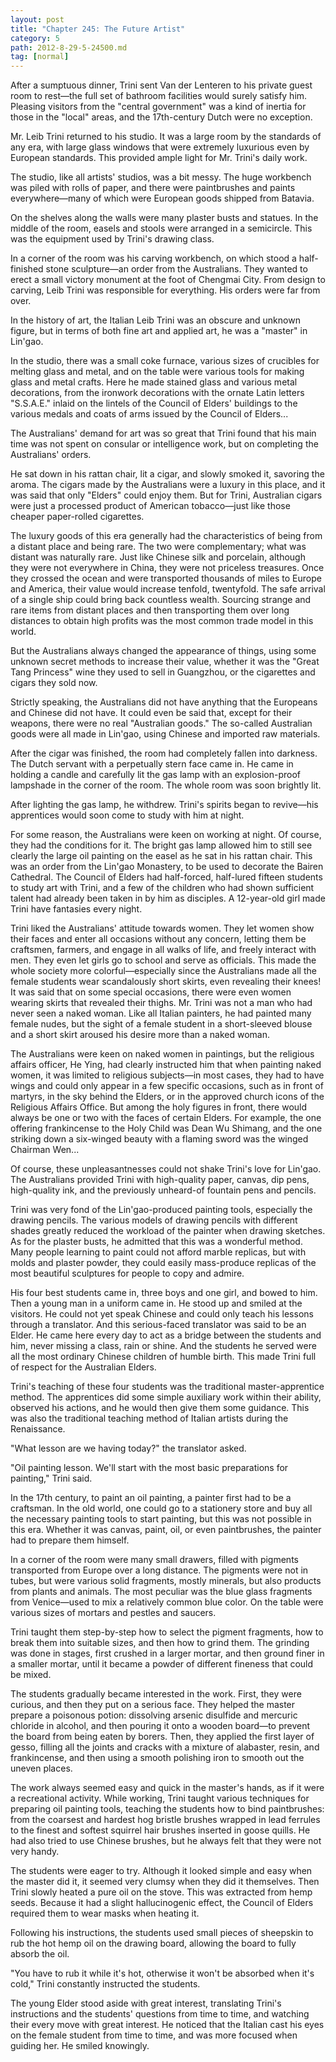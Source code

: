 ```yaml
---
layout: post
title: "Chapter 245: The Future Artist"
category: 5
path: 2012-8-29-5-24500.md
tag: [normal]
---
```


After a sumptuous dinner, Trini sent Van der Lenteren to his private guest room to rest—the full set of bathroom facilities would surely satisfy him. Pleasing visitors from the "central government" was a kind of inertia for those in the "local" areas, and the 17th-century Dutch were no exception.

Mr. Leib Trini returned to his studio. It was a large room by the standards of any era, with large glass windows that were extremely luxurious even by European standards. This provided ample light for Mr. Trini's daily work.

The studio, like all artists' studios, was a bit messy. The huge workbench was piled with rolls of paper, and there were paintbrushes and paints everywhere—many of which were European goods shipped from Batavia.

On the shelves along the walls were many plaster busts and statues. In the middle of the room, easels and stools were arranged in a semicircle. This was the equipment used by Trini's drawing class.

In a corner of the room was his carving workbench, on which stood a half-finished stone sculpture—an order from the Australians. They wanted to erect a small victory monument at the foot of Chengmai City. From design to carving, Leib Trini was responsible for everything. His orders were far from over.

In the history of art, the Italian Leib Trini was an obscure and unknown figure, but in terms of both fine art and applied art, he was a "master" in Lin'gao.

In the studio, there was a small coke furnace, various sizes of crucibles for melting glass and metal, and on the table were various tools for making glass and metal crafts. Here he made stained glass and various metal decorations, from the ironwork decorations with the ornate Latin letters "S.S.A.E." inlaid on the lintels of the Council of Elders' buildings to the various medals and coats of arms issued by the Council of Elders...

The Australians' demand for art was so great that Trini found that his main time was not spent on consular or intelligence work, but on completing the Australians' orders.

He sat down in his rattan chair, lit a cigar, and slowly smoked it, savoring the aroma. The cigars made by the Australians were a luxury in this place, and it was said that only "Elders" could enjoy them. But for Trini, Australian cigars were just a processed product of American tobacco—just like those cheaper paper-rolled cigarettes.

The luxury goods of this era generally had the characteristics of being from a distant place and being rare. The two were complementary; what was distant was naturally rare. Just like Chinese silk and porcelain, although they were not everywhere in China, they were not priceless treasures. Once they crossed the ocean and were transported thousands of miles to Europe and America, their value would increase tenfold, twentyfold. The safe arrival of a single ship could bring back countless wealth. Sourcing strange and rare items from distant places and then transporting them over long distances to obtain high profits was the most common trade model in this world.

But the Australians always changed the appearance of things, using some unknown secret methods to increase their value, whether it was the "Great Tang Princess" wine they used to sell in Guangzhou, or the cigarettes and cigars they sold now.

Strictly speaking, the Australians did not have anything that the Europeans and Chinese did not have. It could even be said that, except for their weapons, there were no real "Australian goods." The so-called Australian goods were all made in Lin'gao, using Chinese and imported raw materials.

After the cigar was finished, the room had completely fallen into darkness. The Dutch servant with a perpetually stern face came in. He came in holding a candle and carefully lit the gas lamp with an explosion-proof lampshade in the corner of the room. The whole room was soon brightly lit.

After lighting the gas lamp, he withdrew. Trini's spirits began to revive—his apprentices would soon come to study with him at night.

For some reason, the Australians were keen on working at night. Of course, they had the conditions for it. The bright gas lamp allowed him to still see clearly the large oil painting on the easel as he sat in his rattan chair. This was an order from the Lin'gao Monastery, to be used to decorate the Bairen Cathedral. The Council of Elders had half-forced, half-lured fifteen students to study art with Trini, and a few of the children who had shown sufficient talent had already been taken in by him as disciples. A 12-year-old girl made Trini have fantasies every night.

Trini liked the Australians' attitude towards women. They let women show their faces and enter all occasions without any concern, letting them be craftsmen, farmers, and engage in all walks of life, and freely interact with men. They even let girls go to school and serve as officials. This made the whole society more colorful—especially since the Australians made all the female students wear scandalously short skirts, even revealing their knees! It was said that on some special occasions, there were even women wearing skirts that revealed their thighs. Mr. Trini was not a man who had never seen a naked woman. Like all Italian painters, he had painted many female nudes, but the sight of a female student in a short-sleeved blouse and a short skirt aroused his desire more than a naked woman.

The Australians were keen on naked women in paintings, but the religious affairs officer, He Ying, had clearly instructed him that when painting naked women, it was limited to religious subjects—in most cases, they had to have wings and could only appear in a few specific occasions, such as in front of martyrs, in the sky behind the Elders, or in the approved church icons of the Religious Affairs Office. But among the holy figures in front, there would always be one or two with the faces of certain Elders. For example, the one offering frankincense to the Holy Child was Dean Wu Shimang, and the one striking down a six-winged beauty with a flaming sword was the winged Chairman Wen...

Of course, these unpleasantnesses could not shake Trini's love for Lin'gao. The Australians provided Trini with high-quality paper, canvas, dip pens, high-quality ink, and the previously unheard-of fountain pens and pencils.

Trini was very fond of the Lin'gao-produced painting tools, especially the drawing pencils. The various models of drawing pencils with different shades greatly reduced the workload of the painter when drawing sketches. As for the plaster busts, he admitted that this was a wonderful method. Many people learning to paint could not afford marble replicas, but with molds and plaster powder, they could easily mass-produce replicas of the most beautiful sculptures for people to copy and admire.

His four best students came in, three boys and one girl, and bowed to him. Then a young man in a uniform came in. He stood up and smiled at the visitors. He could not yet speak Chinese and could only teach his lessons through a translator. And this serious-faced translator was said to be an Elder. He came here every day to act as a bridge between the students and him, never missing a class, rain or shine. And the students he served were all the most ordinary Chinese children of humble birth. This made Trini full of respect for the Australian Elders.

Trini's teaching of these four students was the traditional master-apprentice method. The apprentices did some simple auxiliary work within their ability, observed his actions, and he would then give them some guidance. This was also the traditional teaching method of Italian artists during the Renaissance.

"What lesson are we having today?" the translator asked.

"Oil painting lesson. We'll start with the most basic preparations for painting," Trini said.

In the 17th century, to paint an oil painting, a painter first had to be a craftsman. In the old world, one could go to a stationery store and buy all the necessary painting tools to start painting, but this was not possible in this era. Whether it was canvas, paint, oil, or even paintbrushes, the painter had to prepare them himself.

In a corner of the room were many small drawers, filled with pigments transported from Europe over a long distance. The pigments were not in tubes, but were various solid fragments, mostly minerals, but also products from plants and animals. The most peculiar was the blue glass fragments from Venice—used to mix a relatively common blue color. On the table were various sizes of mortars and pestles and saucers.

Trini taught them step-by-step how to select the pigment fragments, how to break them into suitable sizes, and then how to grind them. The grinding was done in stages, first crushed in a larger mortar, and then ground finer in a smaller mortar, until it became a powder of different fineness that could be mixed.

The students gradually became interested in the work. First, they were curious, and then they put on a serious face. They helped the master prepare a poisonous potion: dissolving arsenic disulfide and mercuric chloride in alcohol, and then pouring it onto a wooden board—to prevent the board from being eaten by borers. Then, they applied the first layer of gesso, filling all the joints and cracks with a mixture of alabaster, resin, and frankincense, and then using a smooth polishing iron to smooth out the uneven places.

The work always seemed easy and quick in the master's hands, as if it were a recreational activity. While working, Trini taught various techniques for preparing oil painting tools, teaching the students how to bind paintbrushes: from the coarsest and hardest hog bristle brushes wrapped in lead ferrules to the finest and softest squirrel hair brushes inserted in goose quills. He had also tried to use Chinese brushes, but he always felt that they were not very handy.

The students were eager to try. Although it looked simple and easy when the master did it, it seemed very clumsy when they did it themselves. Then Trini slowly heated a pure oil on the stove. This was extracted from hemp seeds. Because it had a slight hallucinogenic effect, the Council of Elders required them to wear masks when heating it.

Following his instructions, the students used small pieces of sheepskin to rub the hot hemp oil on the drawing board, allowing the board to fully absorb the oil.

"You have to rub it while it's hot, otherwise it won't be absorbed when it's cold," Trini constantly instructed the students.

The young Elder stood aside with great interest, translating Trini's instructions and the students' questions from time to time, and watching their every move with great interest. He noticed that the Italian cast his eyes on the female student from time to time, and was more focused when guiding her. He smiled knowingly.